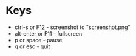 # Keys

* ctrl-s or F12     - screenshot to "screenshot.png"
* alt-enter or F11  - fullscreen
* p or space        - pause
* q or esc          - quit

